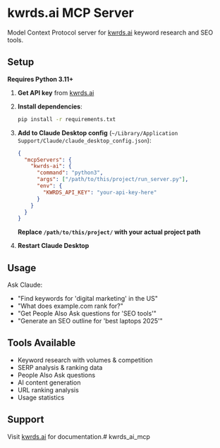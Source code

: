 # kwrds.ai MCP Server

Model Context Protocol server for [kwrds.ai](https://www.kwrds.ai) keyword research and SEO tools.

## Setup

**Requires Python 3.11+**

1. **Get API key** from [kwrds.ai](https://www.kwrds.ai/api/documentation/API_Key_Setup)

2. **Install dependencies**:
   ```bash
   pip install -r requirements.txt
   ```

3. **Add to Claude Desktop config** (`~/Library/Application Support/Claude/claude_desktop_config.json`):
   ```json
   {
     "mcpServers": {
       "kwrds-ai": {
         "command": "python3",
         "args": ["/path/to/this/project/run_server.py"],
         "env": {
           "KWRDS_API_KEY": "your-api-key-here"
         }
       }
     }
   }
   ```
   
   **Replace `/path/to/this/project/` with your actual project path**

4. **Restart Claude Desktop**

## Usage

Ask Claude:
- "Find keywords for 'digital marketing' in the US"
- "What does example.com rank for?"
- "Get People Also Ask questions for 'SEO tools'"
- "Generate an SEO outline for 'best laptops 2025'"

## Tools Available

- Keyword research with volumes & competition
- SERP analysis & ranking data
- People Also Ask questions
- AI content generation
- URL ranking analysis
- Usage statistics

## Support

Visit [kwrds.ai](https://www.kwrds.ai) for documentation.# kwrds_ai_mcp
